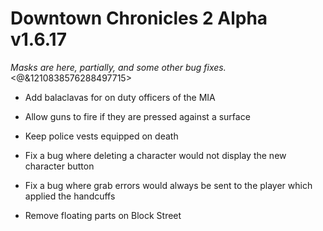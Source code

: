 # Downtown Chronicles 2 Alpha v1.6.17
*Masks are here, partially, and some other bug fixes.*
<@&1210838576288497715>

* Add balaclavas for on duty officers of the MIA

* Allow guns to fire if they are pressed against a surface
* Keep police vests equipped on death
* Fix a bug where deleting a character would not display the new character button
* Fix a bug where grab errors would always be sent to the player which applied the handcuffs
* Remove floating parts on Block Street